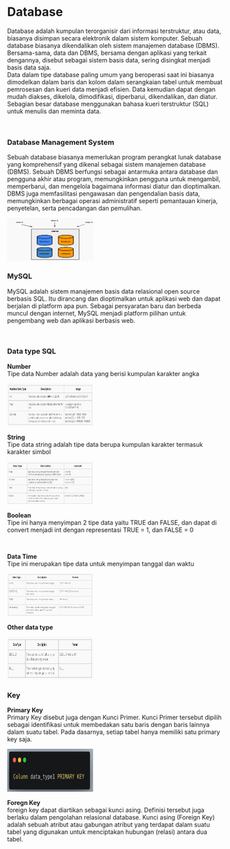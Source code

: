 # Database  
Database adalah kumpulan terorganisir dari informasi terstruktur, atau data, biasanya disimpan secara elektronik dalam sistem komputer. Sebuah database biasanya dikendalikan oleh sistem manajemen database (DBMS). Bersama-sama, data dan DBMS, bersama dengan aplikasi yang terkait dengannya, disebut sebagai sistem basis data, sering disingkat menjadi basis data saja.  
Data dalam tipe database paling umum yang beroperasi saat ini biasanya dimodelkan dalam baris dan kolom dalam serangkaian tabel untuk membuat pemrosesan dan kueri data menjadi efisien. Data kemudian dapat dengan mudah diakses, dikelola, dimodifikasi, diperbarui, dikendalikan, dan diatur. Sebagian besar database menggunakan bahasa kueri terstruktur (SQL) untuk menulis dan meminta data.  

</br>

### Database Management System  
Sebuah database biasanya memerlukan program perangkat lunak database yang komprehensif yang dikenal sebagai sistem manajemen database (DBMS). Sebuah DBMS berfungsi sebagai antarmuka antara database dan pengguna akhir atau program, memungkinkan pengguna untuk mengambil, memperbarui, dan mengelola bagaimana informasi diatur dan dioptimalkan. DBMS juga memfasilitasi pengawasan dan pengendalian basis data, memungkinkan berbagai operasi administratif seperti pemantauan kinerja, penyetelan, serta pencadangan dan pemulihan.  

<img src="da1.jpg" width="200" height="100">   

</br>

### MySQL  
MySQL adalah sistem manajemen basis data relasional open source berbasis SQL. Itu dirancang dan dioptimalkan untuk aplikasi web dan dapat berjalan di platform apa pun. Sebagai persyaratan baru dan berbeda muncul dengan internet, MySQL menjadi platform pilihan untuk pengembang web dan aplikasi berbasis web.  

</br>

### Data type SQL  
**Number**  
Tipe data Number adalah data yang berisi kumpulan karakter angka  

<img src="da2.jpg" width="200" height="100"> 

</br>

**String**  
Tipe data string adalah tipe data berupa kumpulan karakter termasuk karakter simbol  

<img src="da3.jpg" width="200" height="100">   

</br>

**Boolean**  
Tipe ini hanya menyimpan 2 tipe data yaitu TRUE dan FALSE, dan dapat di convert menjadi int dengan representasi TRUE = 1, dan FALSE = 0  

</br>

**Data Time**  
Tipe ini merupakan tipe data untuk menyimpan tanggal dan waktu

<img src="da4.jpg" width="200" height="100">  

</br>

**Other data type**  

<img src="da5.jpg" width="200" height="100">   

</br>

### Key  
**Primary Key**  
Primary Key disebut juga dengan Kunci Primer. Kunci Primer tersebut dipilih sebagai identifikasi untuk membedakan satu baris dengan baris lainnya dalam suatu tabel. Pada dasarnya, setiap tabel hanya memiliki satu primary key saja.  

<img src="da6.jpg" width="200" height="100">  

</br>

**Foregn Key**  
foreign key dapat diartikan sebagai kunci asing. Definisi tersebut juga berlaku dalam pengolahan relasional database. Kunci asing (Foreign Key) adalah sebuah atribut atau gabungan atribut yang terdapat dalam suatu tabel yang digunakan untuk menciptakan hubungan (relasi) antara dua tabel.   
